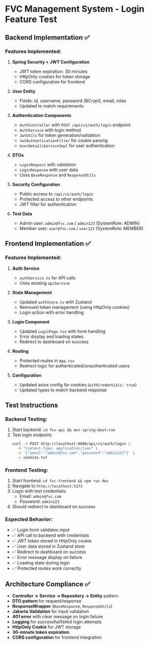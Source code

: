 # FVC Management System - Login Feature Test

## Backend Implementation ✅

### Features Implemented:

1. **Spring Security + JWT Configuration**

   - JWT token expiration: 30 minutes
   - HttpOnly cookies for token storage
   - CORS configuration for frontend

2. **User Entity**

   - Fields: id, username, password (BCrypt), email, roles
   - Updated to match requirements

3. **Authentication Components**

   - `AuthController` with `POST /api/v1/auth/login` endpoint
   - `AuthService` with login method
   - `JwtUtils` for token generation/validation
   - `JwtAuthenticationFilter` for cookie parsing
   - `UserDetailsServiceImpl` for user authentication

4. **DTOs**

   - `LoginRequest` with validation
   - `LoginResponse` with user data
   - Uses `BaseResponse` and `ResponseUtils`

5. **Security Configuration**

   - Public access to `/api/v1/auth/login`
   - Protected access to other endpoints
   - JWT filter for authentication

6. **Test Data**
   - Admin user: `admin@fvc.com` / `admin123` (SystemRole: ADMIN)
   - Member user: `user@fvc.com` / `user123` (SystemRole: MEMBER)

## Frontend Implementation ✅

### Features Implemented:

1. **Auth Service**

   - `authService.ts` for API calls
   - Uses existing `apiService`

2. **State Management**

   - Updated `authStore.ts` with Zustand
   - Removed token management (using HttpOnly cookies)
   - Login action with error handling

3. **Login Component**

   - Updated `LoginPage.tsx` with form handling
   - Error display and loading states
   - Redirect to dashboard on success

4. **Routing**

   - Protected routes in `App.tsx`
   - Redirect logic for authenticated/unauthenticated users

5. **Configuration**
   - Updated axios config for cookies (`withCredentials: true`)
   - Updated types to match backend response

## Test Instructions

### Backend Testing:

1. Start backend: `cd fvc-api && mvn spring-boot:run`
2. Test login endpoint:
   ```bash
   curl -X POST http://localhost:8080/api/v1/auth/login \
     -H "Content-Type: application/json" \
     -d '{"email":"admin@fvc.com","password":"admin123"}' \
     -c cookies.txt
   ```

### Frontend Testing:

1. Start frontend: `cd fvc-frontend && npm run dev`
2. Navigate to `http://localhost:5173`
3. Login with test credentials:
   - Email: `admin@fvc.com`
   - Password: `admin123`
4. Should redirect to dashboard on success

### Expected Behavior:

- ✅ Login form validates input
- ✅ API call to backend with credentials
- ✅ JWT token stored in HttpOnly cookie
- ✅ User data stored in Zustand store
- ✅ Redirect to dashboard on success
- ✅ Error message display on failure
- ✅ Loading state during login
- ✅ Protected routes work correctly

## Architecture Compliance ✅

- **Controller → Service → Repository → Entity** pattern
- **DTO pattern** for request/response
- **ResponseWrapper** (`BaseResponse`, `ResponseUtils`)
- **Jakarta Validation** for input validation
- **401 error** with clear message on login failure
- **Logging** for successful/failed login attempts
- **HttpOnly Cookie** for JWT storage
- **30-minute token expiration**
- **CORS configuration** for frontend integration
